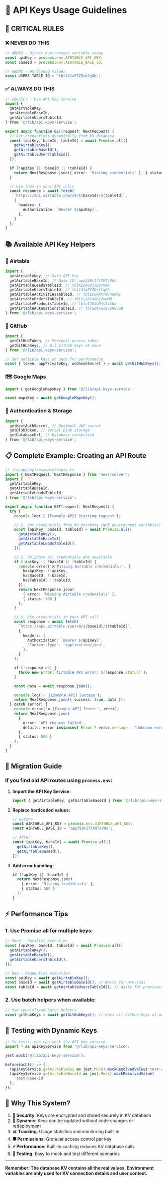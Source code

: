 # 🔑 API Keys Usage Guidelines

## 🚨 **CRITICAL RULES**

### ❌ **NEVER DO THIS**

```typescript
// WRONG - Direct environment variable usage
const apiKey = process.env.AIRTABLE_API_KEY;
const baseId = process.env.AIRTABLE_BASE_ID;

// WRONG - Hardcoded values
const USERS_TABLE_ID = 'tbl141xF7ZQskCqGh';
```

### ✅ **ALWAYS DO THIS**

```typescript
// CORRECT - Use API Key Service
import {
  getAirtableKey,
  getAirtableBaseId,
  getAirtableUsersTableId,
} from '@/lib/api-keys-service';

export async function GET(request: NextRequest) {
  // Get credentials dynamically from KV database
  const [apiKey, baseId, tableId] = await Promise.all([
    getAirtableKey(),
    getAirtableBaseId(),
    getAirtableUsersTableId(),
  ]);

  if (!apiKey || !baseId || !tableId) {
    return NextResponse.json({ error: 'Missing credentials' }, { status: 500 });
  }

  // Use them in your API calls
  const response = await fetch(
    `https://api.airtable.com/v0/${baseId}/${tableId}`,
    {
      headers: {
        Authorization: `Bearer ${apiKey}`,
      },
    }
  );
}
```

## 📚 **Available API Key Helpers**

### 🏢 **Airtable**

```typescript
import {
  getAirtableKey, // Main API key
  getAirtableBaseId, // Base ID: app359c17lK0Ta8Ws
  getAirtableLeadsTableId, // tblKIZ9CDjcQorONA
  getAirtableUsersTableId, // tbl141xF7ZQskCqGh
  getAirtableActivitiesTableId, // tblbcuRXKrWvne0Wy
  getAirtableOrdersTableId, // tbl5iiBlaGbj7uHMM
  getAirtableProductsTableId, // tbloI7bXoN4sSvIbw
  getAirtableAutomationsTableId, // tblSd4GAZo9yHQvG0
} from '@/lib/api-keys-service';
```

### 🐙 **GitHub**

```typescript
import {
  getGitHubToken, // Personal access token
  getGitHubKeys, // All GitHub keys at once
} from '@/lib/api-keys-service';

// Get multiple keys at once for performance
const { token, appPrivateKey, webhookSecret } = await getGitHubKeys();
```

### 🗺️ **Google Maps**

```typescript
import { getGoogleMapsKey } from '@/lib/api-keys-service';

const mapsKey = await getGoogleMapsKey();
```

### 🔐 **Authentication & Storage**

```typescript
import {
  getNextAuthSecret, // NextAuth JWT secret
  getBlobToken, // Vercel Blob storage
  getDatabaseUrl, // Database connection
} from '@/lib/api-keys-service';
```

## 📋 **Complete Example: Creating an API Route**

```typescript
// src/app/api/example/route.ts
import { NextRequest, NextResponse } from 'next/server';
import {
  getAirtableKey,
  getAirtableBaseId,
  getAirtableLeadsTableId,
} from '@/lib/api-keys-service';

export async function GET(request: NextRequest) {
  try {
    console.log('🔧 [Example API] Starting request');

    // 1. Get credentials from KV database (NOT environment variables)
    const [apiKey, baseId, tableId] = await Promise.all([
      getAirtableKey(),
      getAirtableBaseId(),
      getAirtableLeadsTableId(),
    ]);

    // 2. Validate all credentials are available
    if (!apiKey || !baseId || !tableId) {
      console.error('❌ Missing Airtable credentials:', {
        hasApiKey: !!apiKey,
        hasBaseId: !!baseId,
        hasTableId: !!tableId,
      });
      return NextResponse.json(
        { error: 'Missing Airtable credentials' },
        { status: 500 }
      );
    }

    // 3. Use credentials in your API call
    const response = await fetch(
      `https://api.airtable.com/v0/${baseId}/${tableId}`,
      {
        headers: {
          Authorization: `Bearer ${apiKey}`,
          'Content-Type': 'application/json',
        },
      }
    );

    if (!response.ok) {
      throw new Error(`Airtable API error: ${response.status}`);
    }

    const data = await response.json();

    console.log('✅ [Example API] Success');
    return NextResponse.json({ success: true, data });
  } catch (error) {
    console.error('❌ [Example API] Error:', error);
    return NextResponse.json(
      {
        error: 'API request failed',
        details: error instanceof Error ? error.message : 'Unknown error',
      },
      { status: 500 }
    );
  }
}
```

## 🔄 **Migration Guide**

### If you find old API routes using `process.env`:

1. **Import the API Key Service:**

   ```typescript
   import { getAirtableKey, getAirtableBaseId } from '@/lib/api-keys-service';
   ```

2. **Replace hardcoded values:**

   ```typescript
   // Before
   const AIRTABLE_API_KEY = process.env.AIRTABLE_API_KEY;
   const AIRTABLE_BASE_ID = 'app359c17lK0Ta8Ws';

   // After
   const [apiKey, baseId] = await Promise.all([
     getAirtableKey(),
     getAirtableBaseId(),
   ]);
   ```

3. **Add error handling:**
   ```typescript
   if (!apiKey || !baseId) {
     return NextResponse.json(
       { error: 'Missing credentials' },
       { status: 500 }
     );
   }
   ```

## ⚡ **Performance Tips**

### 1. **Use Promise.all for multiple keys:**

```typescript
// Good - Parallel execution
const [apiKey, baseId, tableId] = await Promise.all([
  getAirtableKey(),
  getAirtableBaseId(),
  getAirtableUsersTableId(),
]);

// Bad - Sequential execution
const apiKey = await getAirtableKey();
const baseId = await getAirtableBaseId(); // Waits for previous
const tableId = await getAirtableUsersTableId(); // Waits for previous
```

### 2. **Use batch helpers when available:**

```typescript
// Use specialized batch helpers
const githubKeys = await getGitHubKeys(); // Gets all GitHub keys at once
```

## 🧪 **Testing with Dynamic Keys**

```typescript
// In tests, you can mock the API key service
import * as apiKeyService from '@/lib/api-keys-service';

jest.mock('@/lib/api-keys-service');

beforeEach(() => {
  (apiKeyService.getAirtableKey as jest.Mock).mockResolvedValue('test-api-key');
  (apiKeyService.getAirtableBaseId as jest.Mock).mockResolvedValue(
    'test-base-id'
  );
});
```

## 🎯 **Why This System?**

1. **🔐 Security**: Keys are encrypted and stored securely in KV database
2. **🔄 Dynamic**: Keys can be updated without code changes or redeployment
3. **📊 Tracking**: Usage statistics and monitoring built-in
4. **🛡️ Permissions**: Granular access control per key
5. **⚡ Performance**: Built-in caching reduces KV database calls
6. **🧪 Testing**: Easy to mock and test different scenarios

---

**Remember: The database KV contains all the real values. Environment variables are only used for KV connection details and user context.**
